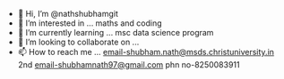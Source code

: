 - 👋 Hi, I’m @nathshubhamgit
- 👀 I’m interested in ... maths and coding
- 🌱 I’m currently learning ... msc data science program
- 💞️ I’m looking to collaborate on ...
- 📫 How to reach me ... email-shubham.nath@msds.christuniversity.in
                         2nd email-shubhamnath97@gmail.com
                         phn no-8250083911

<!---
nathshubhamgit/nathshubhamgit is a ✨ special ✨ repository because its `README.md` (this file) appears on your GitHub profile.
You can click the Preview link to take a look at your changes.
--->
